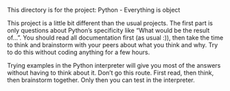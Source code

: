 This directory is for the project: Python - Everything is object

This project is a little bit different than the usual projects. 
The first part is only questions about Python’s specificity like
“What would be the result of…”. You should read all documentation first (as usual :)),
then take the time to think and brainstorm with your peers about what you think and why.
Try to do this without coding anything for a few hours.

Trying examples in the Python interpreter will give you most of the answers
without having to think about it. Don’t go this route.
First read, then think, then brainstorm together.
Only then you can test in the interpreter.
